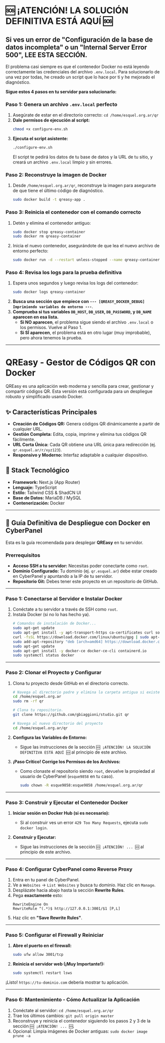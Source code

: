 # 🆘 ¡ATENCIÓN! LA SOLUCIÓN DEFINITIVA ESTÁ AQUÍ 🆘
## Si ves un error de "Configuración de la base de datos incompleta" o un "Internal Server Error 500", LEE ESTA SECCIÓN.

El problema casi siempre es que el contenedor Docker no está leyendo correctamente las credenciales del archivo `.env.local`. Para solucionarlo de una vez por todas, he creado un script que lo hace por ti y he mejorado el diagnóstico.

**Sigue estos 4 pasos en tu servidor para solucionarlo:**

### Paso 1: Genera un archivo `.env.local` perfecto

1.  Asegúrate de estar en el directorio correcto: `cd /home/esquel.org.ar/qr`
2.  **Dale permisos de ejecución al script:**
    ```bash
    chmod +x configure-env.sh
    ```
3.  **Ejecuta el script asistente:**
    ```bash
    ./configure-env.sh
    ```
    El script te pedirá los datos de tu base de datos y la URL de tu sitio, y creará un archivo `.env.local` limpio y sin errores.

### Paso 2: Reconstruye la imagen de Docker

1.  Desde `/home/esquel.org.ar/qr`, reconstruye la imagen para asegurarte de que tiene el último código de diagnóstico.
    ```bash
    sudo docker build -t qreasy-app .
    ```

### Paso 3: Reinicia el contenedor con el comando correcto

1.  Detén y elimina el contenedor antiguo:
    ```bash
    sudo docker stop qreasy-container
    sudo docker rm qreasy-container
    ```
2.  Inicia el nuevo contenedor, asegurándote de que lea el nuevo archivo de entorno perfecto:
    ```bash
    sudo docker run -d --restart unless-stopped --name qreasy-container -p 3001:3000 --env-file ./.env.local qreasy-app
    ```

### Paso 4: Revisa los logs para la prueba definitiva

1.  Espera unos segundos y luego revisa los logs del contenedor:
    ```bash
    sudo docker logs qreasy-container
    ```
2.  **Busca una sección que empiece con `--- [QREASY_DOCKER_DEBUG] Imprimiendo variables de entorno ---`**.
3.  **Comprueba si tus variables `DB_HOST`, `DB_USER`, `DB_PASSWORD`, y `DB_NAME` aparecen en esa lista.**
    *   **Si NO aparecen**, el problema sigue siendo el archivo `.env.local` o los permisos. Vuelve al Paso 1.
    *   **Si SÍ aparecen**, el problema está en otro lugar (muy improbable), pero ahora tenemos la prueba.

---

# QREasy - Gestor de Códigos QR con Docker

QREasy es una aplicación web moderna y sencilla para crear, gestionar y compartir códigos QR. Esta versión está configurada para un despliegue robusto y simplificado usando Docker.

## ✨ Características Principales

-   **Creación de Códigos QR:** Genera códigos QR dinámicamente a partir de cualquier URL.
-   **Gestión Completa:** Edita, copia, imprime y elimina tus códigos QR fácilmente.
-   **URL Corta Única:** Cada QR obtiene una URL única para redirección (ej. `qr.esquel.ar/r/xyz123`).
-   **Responsivo y Moderno:** Interfaz adaptable a cualquier dispositivo.

## 🚀 Stack Tecnológico

-   **Framework:** Next.js (App Router)
-   **Lenguaje:** TypeScript
-   **Estilo:** Tailwind CSS & ShadCN UI
-   **Base de Datos:** MariaDB / MySQL
-   **Contenerización:** Docker

---

## 🚀 Guía Definitiva de Despliegue con Docker en CyberPanel

Esta es la guía recomendada para desplegar **QREasy** en tu servidor.

### Prerrequisitos

*   **Acceso SSH a tu servidor:** Necesitas poder conectarte como `root`.
*   **Dominio Configurado:** Tu dominio (ej. `qr.esquel.ar`) debe estar creado en CyberPanel y apuntando a la IP de tu servidor.
*   **Repositorio Git:** Debes tener este proyecto en un repositorio de GitHub.

---

### Paso 1: Conectarse al Servidor e Instalar Docker

1.  Conéctate a tu servidor a través de SSH como `root`.
2.  Instala Docker (si no lo has hecho ya).
    ```bash
    # Comandos de instalación de Docker...
    sudo apt-get update
    sudo apt-get install -y apt-transport-https ca-certificates curl software-properties-common
    curl -fsSL https://download.docker.com/linux/ubuntu/gpg | sudo apt-key add -
    sudo add-apt-repository "deb [arch=amd64] https://download.docker.com/linux/ubuntu $(lsb_release -cs) stable"
    sudo apt-get update
    sudo apt-get install -y docker-ce docker-ce-cli containerd.io
    sudo systemctl status docker
    ```

---

### Paso 2: Clonar el Proyecto y Configurar

1.  Clona tu proyecto desde GitHub en el directorio correcto.
    ```bash
    # Navega al directorio padre y elimina la carpeta antigua si existe
    cd /home/esquel.org.ar
    sudo rm -rf qr

    # Clona tu repositorio.
    git clone https://github.com/gbiaggioni/studio.git qr

    # Navega al nuevo directorio del proyecto
    cd /home/esquel.org.ar/qr
    ```

2.  **Configura las Variables de Entorno:**
    *   Sigue las instrucciones de la sección `🆘 ¡ATENCIÓN! LA SOLUCIÓN DEFINITIVA ESTÁ AQUÍ 🆘` al principio de este archivo.

3.  **¡Paso Crítico! Corrige los Permisos de los Archivos:**
    *   Como clonaste el repositorio siendo `root`, devuelve la propiedad al usuario de CyberPanel (`esque9858` en tu caso).
        ```bash
        sudo chown -R esque9858:esque9858 /home/esquel.org.ar/qr
        ```

---

### Paso 3: Construir y Ejecutar el Contenedor Docker

1.  **Iniciar sesión en Docker Hub (si es necesario):**
    *   Si al construir ves un error `429 Too Many Requests`, ejecuta `sudo docker login`.

2.  **Construir y Ejecutar:**
    *   Sigue las instrucciones de la sección `🆘 ¡ATENCIÓN! ... 🆘` al principio de este archivo.

---

### Paso 4: Configurar CyberPanel como Reverse Proxy

1.  Entra en tu panel de CyberPanel.
2.  Ve a `Websites` -> `List Websites` y busca tu dominio. Haz clic en `Manage`.
3.  Desplázate hacia abajo hasta la sección **Rewrite Rules**.
4.  Pega **exactamente** esto:
    ```
    RewriteEngine On
    RewriteRule ^(.*)$ http://127.0.0.1:3001/$1 [P,L]
    ```
5.  Haz clic en **"Save Rewrite Rules"**.

---

### Paso 5: Configurar el Firewall y Reiniciar

1.  **Abre el puerto en el firewall:**
    ```bash
    sudo ufw allow 3001/tcp
    ```
2.  **Reinicia el servidor web (¡Muy Importante!):**
    ```bash
    sudo systemctl restart lsws
    ```
¡Listo! `https://tu-dominio.com` debería mostrar tu aplicación.

---

### Paso 6: Mantenimiento - Cómo Actualizar la Aplicación

1.  Conéctate al servidor: `cd /home/esquel.org.ar/qr`
2.  Trae los últimos cambios: `git pull origin master`
3.  Reconstruye y reinicia el contenedor siguiendo los pasos 2 y 3 de la sección `🆘 ¡ATENCIÓN! ... 🆘`.
4.  Opcional: Limpia imágenes de Docker antiguas: `sudo docker image prune -a`
